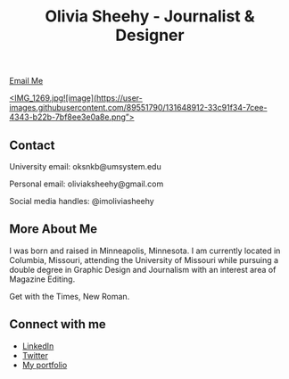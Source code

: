 

<html lang="en">
<head>
  <meta charset="utf-8">

  <title>Olivia Sheehy's J4502 website</title>
  <meta name="description" content="Olivia Sheehy's J4502 website.">
  <meta name="author" content="Olivia Sheehy">
  <meta name="keywords" content="Olivia Sheehy, J4502."/>

<header class='masthead'>
  <h1 class='masthead-heading'>Olivia Sheehy - Journalist & Designer</h1>
</header>
<a href=”oksnkb@umsystem.edu?Subject=”><IMG_1269.jpg![image](https://user-images.githubusercontent.com/89551790/131648912-33c91f34-7cee-4343-b22b-7bf8ee3e0a8e.png)>Email Me</a>

  <a href=”oksnkb@umsystem.edu” target=”><IMG_1269.jpg![image](https://user-images.githubusercontent.com/89551790/131648912-33c91f34-7cee-4343-b22b-7bf8ee3e0a8e.png”></a>
  
<section class="contact-section">
    <h2>Contact</h2>
    <p>University email: oksnkb@umsystem.edu</p>
    <p>Personal email: oliviaksheehy@gmail.com</p>
    <p>Social media handles: @imoliviasheehy</p>
</section>
<section class="about-me">
    <h2>More About Me</h2>
    <p>I was born and raised in Minneapolis, Minnesota. I am currently located in Columbia, Missouri, attending the University of Missouri while pursuing a double degree in Graphic Design and Journalism with an interest area of Magazine Editing.</p>
    <p>Get with the Times, New Roman.<p/>
    <h2>Connect with me</h2>
    <ul class="social">
        <li><a class="css-is-deranged" href="https://www.linkedin.com/in/oliviasheehy/">LinkedIn</a></li>
        <li><a class="css-is-deranged" href="https://twitter.com/imoliviasheehy">Twitter</a></li>
        <li><a class="css-is-deranged" href="https://www.oliviasheehy.com/E">My portfolio</a></li>
    </ul>
  
</footer>
